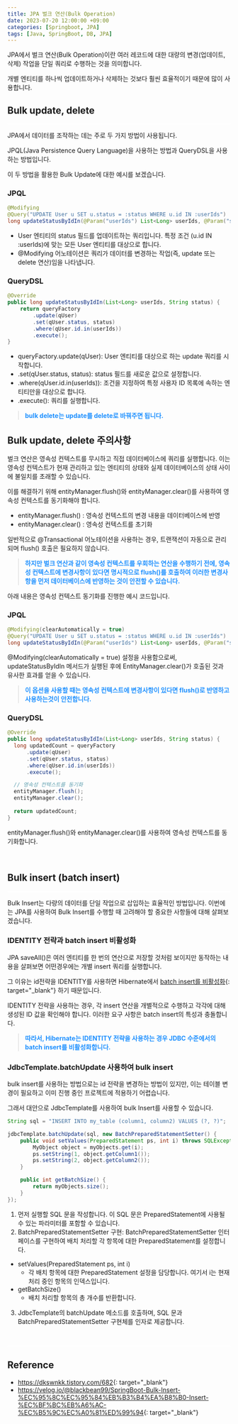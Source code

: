 ```yaml
---
title: JPA 벌크 연산(Bulk Operation)
date: 2023-07-20 12:00:00 +09:00
categories: [Springboot, JPA]
tags: [Java, SpringBoot, DB, JPA]    
---
```


JPA에서 벌크 연산(Bulk Operation)이란 여러 레코드에 대한 대량의 변경(업데이트, 삭제) 작업을 단일 쿼리로 수행하는 것을 의미합니다.

개별 엔티티를 하나씩 업데이트하거나 삭제하는 것보다 훨씬 효율적이기 때문에 많이 사용합니다.

## Bulk update, delete

<hr style="height: 2px; border: none; background-color: white;" />

JPA에서 데이터를 조작하는 데는 주로 두 가지 방법이 사용됩니다.

JPQL(Java Persistence Query Language)을 사용하는 방법과 QueryDSL을 사용하는 방법입니다.

이 두 방법을 활용한 Bulk Update에 대한 예시를 보겠습니다.

### JPQL



```java
@Modifying
@Query("UPDATE User u SET u.status = :status WHERE u.id IN :userIds")
long updateStatusByIdIn(@Param("userIds") List<Long> userIds, @Param("status") String status);
```

- User 엔티티의 status 필드를 업데이트하는 쿼리입니다. 특정 조건 (u.id IN :userIds)에 맞는 모든 User 엔티티를 대상으로 합니다.
- @Modifying 어노테이션은 쿼리가 데이터를 변경하는 작업(즉, update 또는 delete 연산)임을 나타냅니다.


### QueryDSL

```java
@Override
public long updateStatusByIdIn(List<Long> userIds, String status) {
    return queryFactory
        .update(qUser)
        .set(qUser.status, status)
        .where(qUser.id.in(userIds))
        .execute();
}
```

- queryFactory.update(qUser): User 엔티티를 대상으로 하는 update 쿼리를 시작합니다.
- .set(qUser.status, status): status 필드를 새로운 값으로 설정합니다.
- .where(qUser.id.in(userIds)): 조건을 지정하여 특정 사용자 ID 목록에 속하는 엔티티만을 대상으로 합니다.
- .execute(): 쿼리를 실행합니다.

> **<font color='dodgerblue'>bulk delete는 update를 delete로 바꿔주면 됩니다.</font>**

## Bulk update, delete 주의사항

벌크 연산은 영속성 컨텍스트를 무시하고 직접 데이터베이스에 쿼리를 실행합니다. 이는 영속성 컨텍스트가 현재 관리하고 있는 엔티티의 상태와 실제 데이터베이스의 상태 사이에 불일치를 초래할 수 있습니다.

이를 해결하기 위해 entityManager.flush()와 entityManager.clear()를 사용하여 영속성 컨텍스트를 동기화해야 합니다.

- entityManager.flush() : 영속성 컨텍스트의 변경 내용을 데이터베이스에 반영
- entityManager.clear() : 영속성 컨텍스트를 초기화

일반적으로 @Transactional 어노테이션을 사용하는 경우, 트랜잭션이 자동으로 관리되며 flush() 호출은 필요하지 않습니다.

> **<font color='dodgerblue'>하지만 벌크 연산과 같이 영속성 컨텍스트를 우회하는 연산을 수행하기 전에, 영속성 컨텍스트에 변경사항이 있다면 명시적으로 flush()를 호출하여 이러한 변경사항을 먼저 데이터베이스에 반영하는 것이 안전할 수 있습니다.</font>**

아래 내용은 영속성 컨텍스트 동기화를 진행한 예시 코드입니다.

### JPQL

```java
@Modifying(clearAutomatically = true)
@Query("UPDATE User u SET u.status = :status WHERE u.id IN :userIds")
long updateStatusByIdIn(@Param("userIds") List<Long> userIds, @Param("status") String status);
```

@Modifying(clearAutomatically = true) 설정을 사용함으로써, updateStatusByIdIn 메서드가 실행된 후에 EntityManager.clear()가 호출된 것과 유사한 효과를 얻을 수 있습니다.

> **<font color='dodgerblue'>이 옵션을 사용할 때는 영속성 컨텍스트에 변경사항이 있다면 flush()로 반영하고 사용하는것이 안전합니다.</font>**


### QueryDSL

```java
@Override
public long updateStatusByIdIn(List<Long> userIds, String status) {
  long updatedCount = queryFactory
      .update(qUser)
      .set(qUser.status, status)
      .where(qUser.id.in(userIds))
      .execute();

  // 영속성 컨텍스트를 동기화
  entityManager.flush();
  entityManager.clear();
  
  return updatedCount;
}
```

entityManager.flush()와 entityManager.clear()를 사용하여 영속성 컨텍스트를 동기화합니다.


<br>

## Bulk insert (batch insert)

<hr style="height: 2px; border: none; background-color: white;" />

Bulk Insert는 다량의 데이터를 단일 작업으로 삽입하는 효율적인 방법입니다. 이번에는 JPA를 사용하여 Bulk Insert를 수행할 때 고려해야 할 중요한 사항들에 대해 살펴보겠습니다.

### IDENTITY 전략과 batch insert 비활성화

JPA saveAll()은 여러 엔티티를 한 번의 연산으로 저장할 것처럼 보이지만 동작하는 내용을 살펴보면 어떤경우에는 개별 insert 쿼리를 실행합니다.

그 이유는 id전략을 IDENTITY를 사용하면 Hibernate에서 [batch insert를 비활성화](https://www.baeldung.com/jpa-hibernate-batch-insert-update){: target="_blank"} 하기 때문입니다.

IDENTITY 전략을 사용하는 경우, 각 insert 연산을 개별적으로 수행하고 각각에 대해 생성된 ID 값을 확인해야 합니다. 이러한 요구 사항은 batch insert의 특성과 충돌합니다.

> **<font color='dodgerblue'>따라서, Hibernate는 IDENTITY 전략을 사용하는 경우 JDBC 수준에서의 batch insert를 비활성화합니다.</font>**

### JdbcTemplate.batchUpdate 사용하여 bulk insert

bulk insert를 사용하는 방법으로는 id 전략을 변경하는 방법이 있지만, 이는 테이블 변경이 필요하고 이미 진행 중인 프로젝트에 적용하기 어렵습니다.

그래서 대안으로 JdbcTemplate를 사용하여 bulk Insert를 사용할 수 있습니다.

```java
String sql = "INSERT INTO my_table (column1, column2) VALUES (?, ?)";

jdbcTemplate.batchUpdate(sql, new BatchPreparedStatementSetter() {
    public void setValues(PreparedStatement ps, int i) throws SQLException {
        MyObject object = myObjects.get(i);
        ps.setString(1, object.getColumn1());
        ps.setString(2, object.getColumn2());
    }

    public int getBatchSize() {
        return myObjects.size();
    }
});
```

1. 먼저 실행할 SQL 문을 작성합니다. 이 SQL 문은 PreparedStatement에 사용될 수 있는 파라미터를 포함할 수 있습니다.
2. BatchPreparedStatementSetter 구현: BatchPreparedStatementSetter 인터페이스를 구현하여 배치 처리할 각 항목에 대한 PreparedStatement를 설정합니다.
  - setValues(PreparedStatement ps, int i)
    - 각 배치 항목에 대한 PreparedStatement 설정을 담당합니다. 여기서 i는 현재 처리 중인 항목의 인덱스입니다.
  - getBatchSize()
    - 배치 처리할 항목의 총 개수를 반환합니다.
3. JdbcTemplate의 batchUpdate 메소드를 호출하며, SQL 문과 BatchPreparedStatementSetter 구현체를 인자로 제공합니다.

<br>

<hr style="height: 2px; border: none; background-color: white;" />

## Reference 

- <https://dkswnkk.tistory.com/682>{: target="_blank"}
- <https://velog.io/@blackbean99/SpringBoot-Bulk-Insert-%EC%95%8C%EC%95%84%EB%B3%B4%EA%B8%B0-Insert-%EC%BF%BC%EB%A6%AC-%EC%B5%9C%EC%A0%81%ED%99%94>{: target="_blank"}
